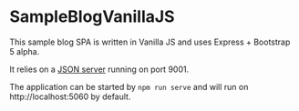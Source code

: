 # SampleBlogVanillaJS
This sample blog SPA is written in Vanilla JS and uses Express + Bootstrap 5 alpha.

It relies on a [JSON server](https://github.com/typicode/json-server) running on port 9001.

The application can be started by `npm run serve` and will run on http://localhost:5060 by default.
